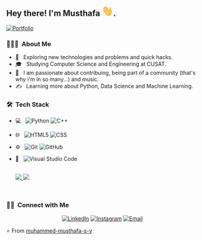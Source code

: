 

<h2> Hey there! I'm Musthafa <img src="https://raw.githubusercontent.com/ABSphreak/ABSphreak/master/gifs/Hi.gif" width="30px">.</h2>

<a href="https://musthafav.herokuapp.com/"><img alt="Portfolio" src="https://img.shields.io/badge/Check%20My-Portfolio-red"></a>

<h3> 👨🏻‍💻 &nbsp;About Me </h3>



- 🤔 &nbsp; Exploring new technologies and problems and quick hacks.
- 🎓 &nbsp; Studying Computer Science and Engineering at CUSAT.
- 🌱 &nbsp; I am passionate about contribuing, being part of a community (that's why i'm in so many...) and music.
- ✍️ &nbsp; Learning more about Python, Data Science and Machine Learning.

<h3> 🛠 &nbsp;Tech Stack</h3>

- 💻 &nbsp;
  ![Python](https://img.shields.io/badge/-Python-333333?style=flat&logo=python)
  ![C++](https://img.shields.io/badge/-C++-333333?style=flat&logo=C%2B%2B&logoColor=00599C)


- 🌐 &nbsp;
  ![HTML5](https://img.shields.io/badge/-HTML5-333333?style=flat&logo=HTML5)
  ![CSS](https://img.shields.io/badge/-CSS-333333?style=flat&logo=CSS3&logoColor=1572B6)
  
- ⚙️ &nbsp;
  ![Git](https://img.shields.io/badge/-Git-333333?style=flat&logo=git)
  ![GitHub](https://img.shields.io/badge/-GitHub-333333?style=flat&logo=github)
  
- 🔧 &nbsp;
  ![Visual Studio Code](https://img.shields.io/badge/-Visual%20Studio%20Code-333333?style=flat&logo=visual-studio-code&logoColor=007ACC)
  
  <br/>
  
   <a href="https://github.com/muhammed-musthafa-s-v">
  <img height="180em" src="https://github-readme-stats.vercel.app/api?username=muhammed-musthafa-s-v&theme=buefy&show_icons=true" />
  <img height="180em" src="https://github-readme-stats.vercel.app/api/top-langs/?username=muhammed-musthafa-s-v&theme=buefy&layout=compact" />
</a>
  


<br/>

<h3> 🤝🏻 &nbsp;Connect with Me </h3>

<p align="center">
<a href="https://www.linkedin.com/in/muhammedmusthafashahalv/"><img alt="LinkedIn" src="https://img.shields.io/badge/Linkedin-Musthafa-blue"></a>
<a href="https://www.instagram.com/musthafa__vakkayil/"><img alt="Instagram" src="https://img.shields.io/badge/Instagram-Musthafa__Vakkayil-red"></a>
<a href="musthuvakkayil@gmail.com"><img alt="Email" src="https://img.shields.io/badge/Email-musthuvakkayil%40gmail.com-red"></a>
</p>


⭐️ From [muhammed-musthafa-s-v](https://github.com/muhammed-musthafa-s-v)
